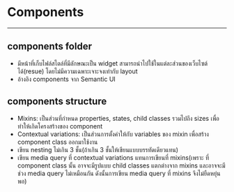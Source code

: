# Components
---

## components folder
* มีหน้าที่เก็บไฟล์สไตล์ที่มีลักษณะเป็น widget สามารถนำไปใช้ในแต่ละส่วนของเว็บไซต์ได้(resue) โดยไม่มีความเฉพาะเจาะจงเท่ากับ layout
* อ้างอิง components จาก Semantic UI

## components structure
* Mixins: เป็นส่วนที่กำหนด properties, states, child classes รวมไปถึง sizes เพื่อทำให้เกิดโครงสร้างของ component
* Contextual variations: เป็นส่วนการตั้งค่าให้กับ variables ของ mixin เพื่อสร้าง component class ออกมาใช้งาน
* เขียน nesting ไม่เกิน 3 ชั้น(ถ้าเกิน 3 ชั้นให้เขียนแบบบรรทัดเดียวแทน)
* เขียน media query ที่ contextual variations แทนการเขียนที่ mixins(เพราะ ที่ component class นั้น อาจจะมีรูปแบบ child classes แตกต่างจาก mixins และอาจจะมีช่วง media query ไม่เหมือนกัน ดังนั้นการเขียน media query ที่ mixins จึงไม่ยืดหยุ่นพอ)